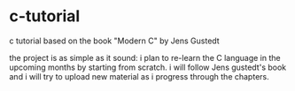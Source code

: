 # c-tutorial
c tutorial based on the book  "Modern C" by Jens Gustedt

the project is as simple as it sound: i plan to  re-learn the C language in the upcoming months by starting from scratch.
i will follow Jens gustedt's book  and i will try to upload new material as i progress through the chapters.
